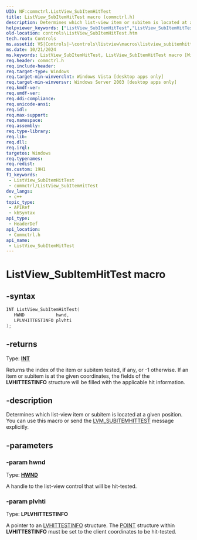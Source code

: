 ```yaml
---
UID: NF:commctrl.ListView_SubItemHitTest
title: ListView_SubItemHitTest macro (commctrl.h)
description: Determines which list-view item or subitem is located at a given position. You can use this macro or send the LVM_SUBITEMHITTEST message explicitly. (ListView_SubItemHitTest)
helpviewer_keywords: ["ListView_SubItemHitTest","ListView_SubItemHitTest macro [Windows Controls]","_win32_ListView_SubItemHitTest","_win32_ListView_SubItemHitTest_cpp","commctrl/ListView_SubItemHitTest","controls.ListView_SubItemHitTest","controls._win32_ListView_SubItemHitTest"]
old-location: controls\ListView_SubItemHitTest.htm
tech.root: Controls
ms.assetid: VS|Controls|~\controls\listview\macros\listview_subitemhittest.htm
ms.date: 10/21/2024
ms.keywords: ListView_SubItemHitTest, ListView_SubItemHitTest macro [Windows Controls], _win32_ListView_SubItemHitTest, _win32_ListView_SubItemHitTest_cpp, commctrl/ListView_SubItemHitTest, controls.ListView_SubItemHitTest, controls._win32_ListView_SubItemHitTest
req.header: commctrl.h
req.include-header: 
req.target-type: Windows
req.target-min-winverclnt: Windows Vista [desktop apps only]
req.target-min-winversvr: Windows Server 2003 [desktop apps only]
req.kmdf-ver: 
req.umdf-ver: 
req.ddi-compliance: 
req.unicode-ansi: 
req.idl: 
req.max-support: 
req.namespace: 
req.assembly: 
req.type-library: 
req.lib: 
req.dll: 
req.irql: 
targetos: Windows
req.typenames: 
req.redist: 
ms.custom: 19H1
f1_keywords:
 - ListView_SubItemHitTest
 - commctrl/ListView_SubItemHitTest
dev_langs:
 - c++
topic_type:
 - APIRef
 - kbSyntax
api_type:
 - HeaderDef
api_location:
 - Commctrl.h
api_name:
 - ListView_SubItemHitTest
---
```


# ListView_SubItemHitTest macro

## -syntax

```cpp
INT ListView_SubItemHitTest(
   HWND            hwnd,
   LPLVHITTESTINFO plvhti
);
```

## -returns

Type: **[INT](/windows/desktop/winprog/windows-data-types)**

Returns the index of the item or subitem tested, if any, or -1 otherwise. If an item or subitem is at the given coordinates, the fields of the <b>LVHITTESTINFO</b> structure will be filled with the applicable hit information.


## -description

Determines which list-view item or subitem is located at a given position. You can use this macro or send the <a href="/windows/desktop/Controls/lvm-subitemhittest">LVM_SUBITEMHITTEST</a> message explicitly.

## -parameters

### -param hwnd

Type: <b><a href="/windows/desktop/WinProg/windows-data-types">HWND</a></b>

A handle to the list-view control that will be hit-tested.

### -param plvhti

Type: <b>LPLVHITTESTINFO</b>

A pointer to an <a href="/windows/desktop/api/commctrl/ns-commctrl-lvhittestinfo">LVHITTESTINFO</a> structure. The <a href="/windows/win32/api/windef/ns-windef-point">POINT</a> structure within <b>LVHITTESTINFO</b> must be set to the client coordinates to be hit-tested.
